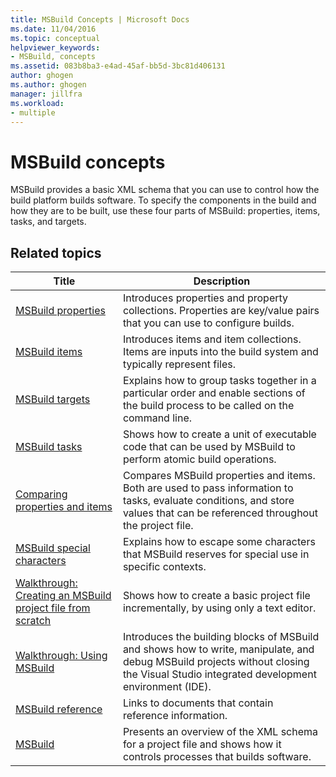 ```yaml
---
title: MSBuild Concepts | Microsoft Docs
ms.date: 11/04/2016
ms.topic: conceptual
helpviewer_keywords:
- MSBuild, concepts
ms.assetid: 083b8ba3-e4ad-45af-bb5d-3bc81d406131
author: ghogen
ms.author: ghogen
manager: jillfra
ms.workload:
- multiple
---
```

# MSBuild concepts

MSBuild provides a basic XML schema that you can use to control how the build platform builds software. To specify the components in the build and how they are to be built, use these four parts of MSBuild: properties, items, tasks, and targets.

## Related topics

| Title | Description |
| - | - |
| [MSBuild properties](../msbuild/msbuild-properties.md) | Introduces properties and property collections. Properties are key/value pairs that you can use to configure builds. |
| [MSBuild items](../msbuild/msbuild-items.md) | Introduces items and item collections. Items are inputs into the build system and typically represent files. |
| [MSBuild targets](../msbuild/msbuild-targets.md) | Explains how to group tasks together in a particular order and enable sections of the build process to be called on the command line. |
| [MSBuild tasks](../msbuild/msbuild-tasks.md) | Shows how to create a unit of executable code that can be used by MSBuild to perform atomic build operations. |
| [Comparing properties and items](../msbuild/comparing-properties-and-items.md) | Compares MSBuild properties and items. Both are used to pass information to tasks, evaluate conditions, and store values that can be referenced throughout the project file. |
| [MSBuild special characters](../msbuild/msbuild-special-characters.md) | Explains how to escape some characters that MSBuild reserves for special use in specific contexts. |
| [Walkthrough: Creating an MSBuild project file from scratch](../msbuild/walkthrough-creating-an-msbuild-project-file-from-scratch.md) | Shows how to create a basic project file incrementally, by using only a text editor. |
| [Walkthrough: Using MSBuild](../msbuild/walkthrough-using-msbuild.md) | Introduces the building blocks of MSBuild and shows how to write, manipulate, and debug MSBuild projects without closing the Visual Studio integrated development environment (IDE). |
| [MSBuild reference](../msbuild/msbuild-reference.md) | Links to documents that contain reference information. |
| [MSBuild](../msbuild/msbuild.md) | Presents an overview of the XML schema for a project file and shows how it controls processes that builds software. |
